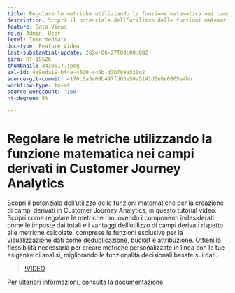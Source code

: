 ```yaml
---
title: Regolare le metriche utilizzando la funzione matematica nei campi derivati in Customer Journey Analytics
description: Scopri il potenziale dell’utilizzo delle funzioni matematiche per la creazione di campi derivati in Customer Journey Analytics, in questo tutorial video. Scopri come regolare le metriche rimuovendo i componenti indesiderati come le imposte dai totali e i vantaggi dell’utilizzo di campi derivati rispetto alle metriche calcolate, comprese le funzioni esclusive per la visualizzazione dati come deduplicazione, bucket e attribuzione.
feature: Data Views
role: Admin, User
level: Intermediate
doc-type: Feature Video
last-substantial-update: 2024-06-27T00:00:00Z
jira: KT-15526
thumbnail: 3430617.jpeg
exl-id: 4e9eda19-bf4e-4509-a45b-d7b799a530d2
source-git-commit: 4170c3a3e09b497fd03e50a5141d0e8e0865e4bb
workflow-type: tm+mt
source-wordcount: '160'
ht-degree: 5%

---
```


# Regolare le metriche utilizzando la funzione matematica nei campi derivati in Customer Journey Analytics

Scopri il potenziale dell’utilizzo delle funzioni matematiche per la creazione di campi derivati in Customer Journey Analytics, in questo tutorial video. Scopri come regolare le metriche rimuovendo i componenti indesiderati come le imposte dai totali e i vantaggi dell’utilizzo di campi derivati rispetto alle metriche calcolate, comprese le funzioni esclusive per la visualizzazione dati come deduplicazione, bucket e attribuzione. Ottieni la flessibilità necessaria per creare metriche personalizzate in linea con le tue esigenze di analisi, migliorando le funzionalità decisionali basate sui dati.

>[!VIDEO](https://video.tv.adobe.com/v/3430617/&learn=on)

Per ulteriori informazioni, consulta la [documentazione](https://experienceleague.adobe.com/it/docs/analytics-platform/using/cja-dataviews/derived-fields).
